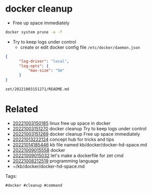 # docker cleanup

- Free up space immediately
```bash
docker system prune -a -f
```

- Try to keep logs under control
  - create or edit docker config file `/etc/docker/daemon.json`
```json
{
	  "log-driver": "local",
	  "log-opts": {
		  "max-size": "5m"
	  }
}
```

` zet/20221003151271/README.md `

# Related

- [20221003150185](/zet/20221003150185/README.md) linux free up space in docker
- [20221003151270](/zet/20221003151270/README.md) docker cleanup Try to keep logs under control
- [20221003151269](/zet/20221003151269/README.md) docker cleanup Free up space immediately
- [20221013222124](/zet/20221013222124/README.md) concept hub for tricks and tips
- [20221014185446](/zet/20221014185446/README.md) kb file named kb/docker/docker-hd-space.md
- [20221009015558](/zet/20221009015558/README.md) docker
- [20221009015032](/zet/20221009015032/README.md) let's make a dockerfile for zet cmd
- [20221008212519](/zet/20221008212519/README.md) programming language
- ~/kb/docker/docker-hd-space.md

Tags:

    #docker #cleanup #command
